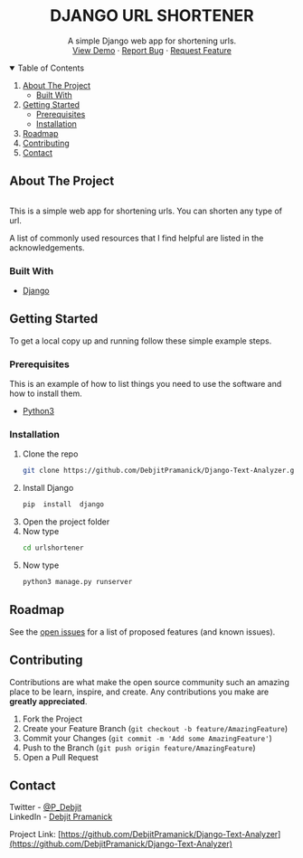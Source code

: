 <h1 align="center">DJANGO URL SHORTENER</h1>
  <p align="center">
    A simple Django web app for shortening urls.
    <br />
    <a href="https://github.com/DebjitPramanick/Django-URL-Shortener">View Demo</a>
    ·
    <a href="https://github.com/DebjitPramanick/Django-URL-Shortener/issues">Report Bug</a>
    ·
    <a href="https://github.com/DebjitPramanick/Django-URL-Shortener/issues">Request Feature</a>
  </p>
</p>



<!-- TABLE OF CONTENTS -->
<details open="open">
  <summary>Table of Contents</summary>
  <ol>
    <li>
      <a href="#about-the-project">About The Project</a>
      <ul>
        <li><a href="#built-with">Built With</a></li>
      </ul>
    </li>
    <li>
      <a href="#getting-started">Getting Started</a>
      <ul>
        <li><a href="#prerequisites">Prerequisites</a></li>
        <li><a href="#installation">Installation</a></li>
      </ul>
    </li>
    <li><a href="#roadmap">Roadmap</a></li>
    <li><a href="#contributing">Contributing</a></li>
    <li><a href="#contact">Contact</a></li>  </ol>
</details>



<!-- ABOUT THE PROJECT -->
## About The Project

<img src="./screenshots/ss1.png" alt=""/>
<br>

This is a simple web app for shortening urls. You can shorten any type of url.

A list of commonly used resources that I find helpful are listed in the acknowledgements.

### Built With
* [Django](https://www.djangoproject.com/)


<!-- GETTING STARTED -->
## Getting Started

To get a local copy up and running follow these simple example steps.

### Prerequisites

This is an example of how to list things you need to use the software and how to install them.
* [Python3](https://www.python.org/downloads/)

### Installation

1. Clone the repo
   ```sh
   git clone https://github.com/DebjitPramanick/Django-Text-Analyzer.git
   ```
3. Install Django
   ```sh
   pip  install  django
   ```
4. Open the project folder
5. Now type
    ```sh
   cd urlshortener
   ```
5. Now type
    ```sh
   python3 manage.py runserver
   ```



<!-- ROADMAP -->
## Roadmap

See the [open issues](https://github.com/DebjitPramanick/Django-URL-Shortener/issues) for a list of proposed features (and known issues).



<!-- CONTRIBUTING -->
## Contributing

Contributions are what make the open source community such an amazing place to be learn, inspire, and create. Any contributions you make are **greatly appreciated**.

1. Fork the Project
2. Create your Feature Branch (`git checkout -b feature/AmazingFeature`)
3. Commit your Changes (`git commit -m 'Add some AmazingFeature'`)
4. Push to the Branch (`git push origin feature/AmazingFeature`)
5. Open a Pull Request


<!-- CONTACT -->
## Contact

Twitter - [@P_Debjit](https://twitter.com/P_Debjit) 
<br>
LinkedIn - [Debjit Pramanick](https://www.linkedin.com/in/debjit-pramanick-7a6a971b1/)

Project Link: [https://github.com/DebjitPramanick/Django-Text-Analyzer](https://github.com/DebjitPramanick/Django-Text-Analyzer)
